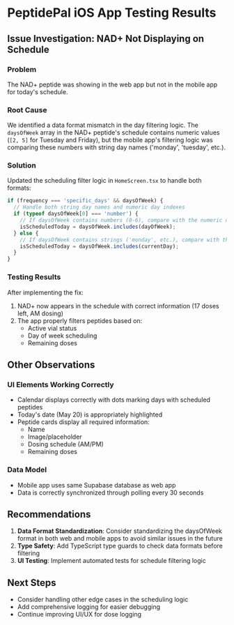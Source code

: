 # PeptidePal iOS App Testing Results

## Issue Investigation: NAD+ Not Displaying on Schedule

### Problem
The NAD+ peptide was showing in the web app but not in the mobile app for today's schedule.

### Root Cause
We identified a data format mismatch in the day filtering logic. The `daysOfWeek` array in the NAD+ peptide's schedule contains numeric values (`[2, 5]` for Tuesday and Friday), but the mobile app's filtering logic was comparing these numbers with string day names ('monday', 'tuesday', etc.).

### Solution
Updated the scheduling filter logic in `HomeScreen.tsx` to handle both formats:
```typescript
if (frequency === 'specific_days' && daysOfWeek) {
  // Handle both string day names and numeric day indexes
  if (typeof daysOfWeek[0] === 'number') {
    // If daysOfWeek contains numbers (0-6), compare with the numeric day index
    isScheduledToday = daysOfWeek.includes(dayOfWeek);
  } else {
    // If daysOfWeek contains strings ('monday', etc.), compare with the day name
    isScheduledToday = daysOfWeek.includes(currentDay);
  }
}
```

### Testing Results
After implementing the fix:
1. NAD+ now appears in the schedule with correct information (17 doses left, AM dosing)
2. The app properly filters peptides based on:
   - Active vial status
   - Day of week scheduling
   - Remaining doses

## Other Observations

### UI Elements Working Correctly
- Calendar displays correctly with dots marking days with scheduled peptides
- Today's date (May 20) is appropriately highlighted
- Peptide cards display all required information:
  - Name
  - Image/placeholder
  - Dosing schedule (AM/PM)
  - Remaining doses

### Data Model
- Mobile app uses same Supabase database as web app
- Data is correctly synchronized through polling every 30 seconds

## Recommendations
1. **Data Format Standardization**: Consider standardizing the daysOfWeek format in both web and mobile apps to avoid similar issues in the future
2. **Type Safety**: Add TypeScript type guards to check data formats before filtering
3. **UI Testing**: Implement automated tests for schedule filtering logic

## Next Steps
- Consider handling other edge cases in the scheduling logic
- Add comprehensive logging for easier debugging
- Continue improving UI/UX for dose logging